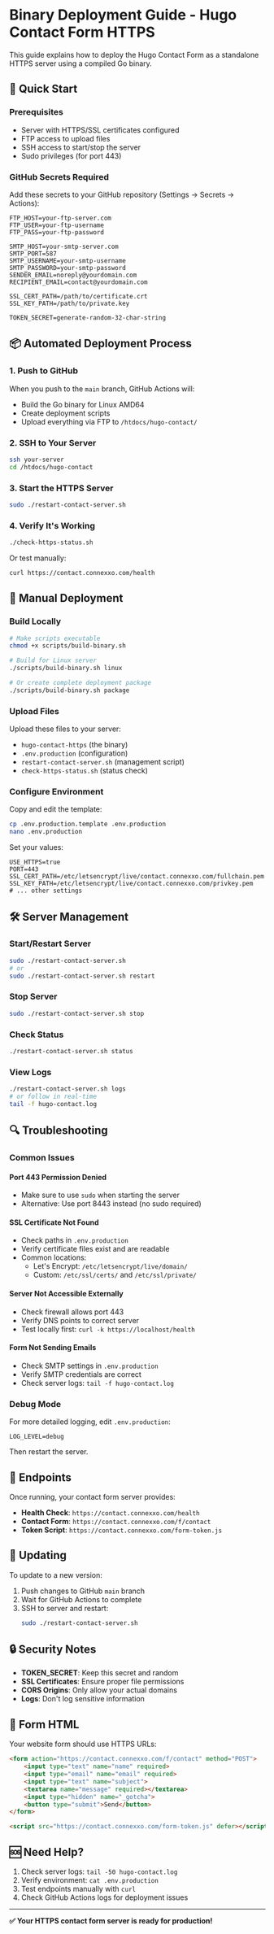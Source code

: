 # Binary Deployment Guide - Hugo Contact Form HTTPS

This guide explains how to deploy the Hugo Contact Form as a standalone HTTPS server using a compiled Go binary.

## 🚀 Quick Start

### Prerequisites
- Server with HTTPS/SSL certificates configured
- FTP access to upload files
- SSH access to start/stop the server
- Sudo privileges (for port 443)

### GitHub Secrets Required

Add these secrets to your GitHub repository (Settings → Secrets → Actions):

```
FTP_HOST=your-ftp-server.com
FTP_USER=your-ftp-username
FTP_PASS=your-ftp-password

SMTP_HOST=your-smtp-server.com
SMTP_PORT=587
SMTP_USERNAME=your-smtp-username
SMTP_PASSWORD=your-smtp-password
SENDER_EMAIL=noreply@yourdomain.com
RECIPIENT_EMAIL=contact@yourdomain.com

SSL_CERT_PATH=/path/to/certificate.crt
SSL_KEY_PATH=/path/to/private.key

TOKEN_SECRET=generate-random-32-char-string
```

## 📦 Automated Deployment Process

### 1. Push to GitHub

When you push to the `main` branch, GitHub Actions will:
- Build the Go binary for Linux AMD64
- Create deployment scripts
- Upload everything via FTP to `/htdocs/hugo-contact/`

### 2. SSH to Your Server

```bash
ssh your-server
cd /htdocs/hugo-contact
```

### 3. Start the HTTPS Server

```bash
sudo ./restart-contact-server.sh
```

### 4. Verify It's Working

```bash
./check-https-status.sh
```

Or test manually:
```bash
curl https://contact.connexxo.com/health
```

## 🔧 Manual Deployment

### Build Locally

```bash
# Make scripts executable
chmod +x scripts/build-binary.sh

# Build for Linux server
./scripts/build-binary.sh linux

# Or create complete deployment package
./scripts/build-binary.sh package
```

### Upload Files

Upload these files to your server:
- `hugo-contact-https` (the binary)
- `.env.production` (configuration)
- `restart-contact-server.sh` (management script)
- `check-https-status.sh` (status check)

### Configure Environment

Copy and edit the template:
```bash
cp .env.production.template .env.production
nano .env.production
```

Set your values:
```env
USE_HTTPS=true
PORT=443
SSL_CERT_PATH=/etc/letsencrypt/live/contact.connexxo.com/fullchain.pem
SSL_KEY_PATH=/etc/letsencrypt/live/contact.connexxo.com/privkey.pem
# ... other settings
```

## 🛠️ Server Management

### Start/Restart Server
```bash
sudo ./restart-contact-server.sh
# or
sudo ./restart-contact-server.sh restart
```

### Stop Server
```bash
sudo ./restart-contact-server.sh stop
```

### Check Status
```bash
./restart-contact-server.sh status
```

### View Logs
```bash
./restart-contact-server.sh logs
# or follow in real-time
tail -f hugo-contact.log
```

## 🔍 Troubleshooting

### Common Issues

#### Port 443 Permission Denied
- Make sure to use `sudo` when starting the server
- Alternative: Use port 8443 instead (no sudo required)

#### SSL Certificate Not Found
- Check paths in `.env.production`
- Verify certificate files exist and are readable
- Common locations:
  - Let's Encrypt: `/etc/letsencrypt/live/domain/`
  - Custom: `/etc/ssl/certs/` and `/etc/ssl/private/`

#### Server Not Accessible Externally
- Check firewall allows port 443
- Verify DNS points to correct server
- Test locally first: `curl -k https://localhost/health`

#### Form Not Sending Emails
- Check SMTP settings in `.env.production`
- Verify SMTP credentials are correct
- Check server logs: `tail -f hugo-contact.log`

### Debug Mode

For more detailed logging, edit `.env.production`:
```env
LOG_LEVEL=debug
```

Then restart the server.

## 📍 Endpoints

Once running, your contact form server provides:

- **Health Check**: `https://contact.connexxo.com/health`
- **Contact Form**: `https://contact.connexxo.com/f/contact`
- **Token Script**: `https://contact.connexxo.com/form-token.js`

## 🔄 Updating

To update to a new version:

1. Push changes to GitHub `main` branch
2. Wait for GitHub Actions to complete
3. SSH to server and restart:
   ```bash
   sudo ./restart-contact-server.sh
   ```

## 🔒 Security Notes

- **TOKEN_SECRET**: Keep this secret and random
- **SSL Certificates**: Ensure proper file permissions
- **CORS Origins**: Only allow your actual domains
- **Logs**: Don't log sensitive information

## 📝 Form HTML

Your website form should use HTTPS URLs:

```html
<form action="https://contact.connexxo.com/f/contact" method="POST">
    <input type="text" name="name" required>
    <input type="email" name="email" required>
    <input type="text" name="subject">
    <textarea name="message" required></textarea>
    <input type="hidden" name="_gotcha">
    <button type="submit">Send</button>
</form>

<script src="https://contact.connexxo.com/form-token.js" defer></script>
```

## 🆘 Need Help?

1. Check server logs: `tail -50 hugo-contact.log`
2. Verify environment: `cat .env.production`
3. Test endpoints manually with `curl`
4. Check GitHub Actions logs for deployment issues

---

**✅ Your HTTPS contact form server is ready for production!**